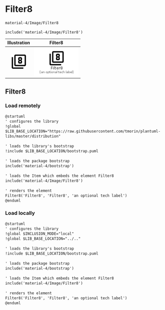 # Filter8


```text
material-4/Image/Filter8
```

```text
include('material-4/Image/Filter8')
```



| Illustration | Filter8 |
| :---: | :---: |
| ![illustration for Illustration](../../material-4/Image/Filter8.png) | ![illustration for Filter8](../../material-4/Image/Filter8.Local.png) |




## Filter8

### Load remotely
```plantuml
@startuml
' configures the library
!global $LIB_BASE_LOCATION="https://raw.githubusercontent.com/tmorin/plantuml-libs/master/distribution"

' loads the library's bootstrap
!include $LIB_BASE_LOCATION/bootstrap.puml

' loads the package bootstrap
include('material-4/bootstrap')

' loads the Item which embeds the element Filter8
include('material-4/Image/Filter8')

' renders the element
Filter8('Filter8', 'Filter8', 'an optional tech label')
@enduml
```

### Load locally
```plantuml
@startuml
' configures the library
!global $INCLUSION_MODE="local"
!global $LIB_BASE_LOCATION="../.."

' loads the library's bootstrap
!include $LIB_BASE_LOCATION/bootstrap.puml

' loads the package bootstrap
include('material-4/bootstrap')

' loads the Item which embeds the element Filter8
include('material-4/Image/Filter8')

' renders the element
Filter8('Filter8', 'Filter8', 'an optional tech label')
@enduml
```

